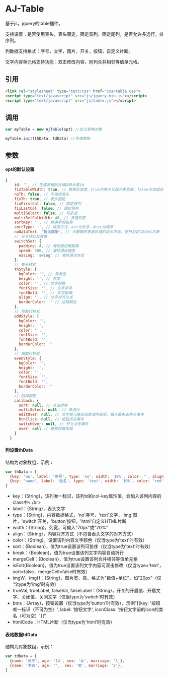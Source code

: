 # AJ-Table

基于js，jquery的table插件。

支持设置：是否使用表头，表头固定，固定首列，固定尾列，是否允许多选行，排序列。

列数据支持格式：序号，文字，图片，开关，按钮，自定义片断。

文字内容单元格支持功能：双击修改内容，同列合并相邻等值单元格。

## 引用
```html
<link rel="stylesheet" type="text/css" href="css/table.css">
<script type="text/javascript" src="js/jquery.min.js"></script>
<script type="text/javascript" src="js/table.js"></script>
```

## 调用

```JavaScript
var myTable = new AjTable(opt) //定义表格对象
```
```JavaScript
myTable.init(thData, tdData) //生成表格
```

## 参数

#### opt的默认设置

```JavaScript
{
    id: '', // 生成表格的父级DOM元素id
    fixTableWidth: true, // 表格总宽度，true为等于父级元素宽度，false为自适应
    noTh: false, // 不使用表头
    fixTh: true, // 表头固定
    fixFirstCol: false, // 固定首列
    fixLastCol: false, // 固定尾列
    multiSelect: false, // 可多选
    multiSelColWidth: 40, // 多选列宽
    sortKey: '', // 排序字段名称
    sortType: '', // 排序方式，asc为升序，desc为降序
    noDataText: '暂无数据', // 无数据时表身区域的显示内容，支持自定义html片断
    // 开关样式及效果
    switchSet: {
      padding: 4, // 滑块距边框距离
      speed: 300, // 滑块滑动速度
      easing: 'swing' // 滑块滑动方式
    },
    // 表头样式
    thStyle: {
      bgColor: '', // 背景色
      height: '', // 高度
      color: '', // 文字颜色
      fontSize: '', // 文字字号
      fontBold: '', // 文字粗细
      align: '', // 文字对齐方式
      borderColor: '' // 边框颜色
    },
    // 奇数行样式
    oddStyle: {
      bgColor: '',
      height: '',
      color: '',
      fontSize: '',
      fontBold: '',
      borderColor: ''
    },
    // 偶数行样式
    evenStyle: {
      bgColor: '',
      height: '',
      color: '',
      fontSize: '',
      fontBold: '',
      borderColor: ''
    },
    // 回调函数
    callback: {
      sort: null, // 点击排序
      multiSelect: null, // 多选行
      editOver: null, // 文字单元格双击修改内容后，输入框失去焦点事件
      btnClick: null, // 按钮点击事件
      switchOver: null, // 开关点击事件
      over: null // 表格加载完成
    }
  }
```

#### 列设置thData

结构为对象数组，示例：
```JavaScript
var thData = [
  {key: 'no', label: '序号', type: 'no', width: '10%', color: '', align: 'center'},
  {key: 'name', label: '姓名', type: 'text', width: '10%', color: 'red', align: 'left', sort: true, break: true},
]
```
- key：{String}，该列唯一标识，该列td的col-key属性值，会加入该列内容的class中< /br>
- label：{String}，表头文字
- type：{String}，内容数据格式，'no'序号，'text'文字，'img'图片，'switch'开关，'button'按钮，'html'自定义HTML片断
- width：{String}，列宽，可输入"70px"或"20%"
- align：{String}，内容对齐方式（不包含表头文字的对齐方式）
- color：{String}，设置该列内容文字颜色（仅当type为'text'时有效）
- sort：{Boolean}，值为true设置该列可排序（仅当type为'text'时有效）
- break：{Boolean}，值为true设置该列文字内容自动折行
- mergeCell：{Boolean}，值为true设置该列合并相邻等值单元格
- isEdit{Boolean}，值为true设置该列文字内容可双击修改（仅当type='text'，sort=false，mergeCell=false时有效）
- imgW，imgH：{String}，图片宽、高，格式为"数值+单位"，如"20px"（仅当type为'img'时有效）
- trueVal, trueLabel, falseVal, falseLabel：{String}，开关的开启值、开启文字、关闭值、关闭文字（仅当type为'switch'时有效）
- btns：{Array}，按钮设置（仅当type为'button'时有效），示例"[{key: '按钮唯一标识（不可为空）', label: '按钮文字', iconClass: '按钮文字前的icon的类名（可为空）'}]"
- htmlCode：HTML片断（仅当type为'html'时有效）

#### 表格数据tdData

结构为对象数组，示例：
```JavaScript
var tdData = [
  {name: '张三', age: '14', sex: '女', marriage: '1'},
  {name: '李四', age: '',  sex: '男', marriage: '2'},
]
```
